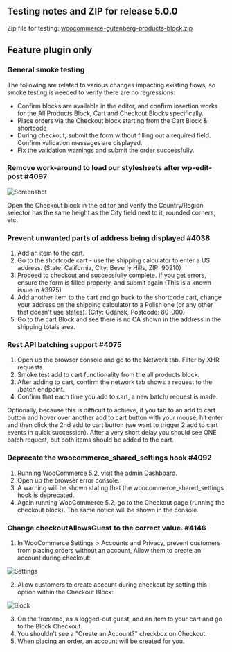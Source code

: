 ## Testing notes and ZIP for release 5.0.0

Zip file for testing: [woocommerce-gutenberg-products-block.zip](https://github.com/woocommerce/woocommerce-gutenberg-products-block/files/6392862/woocommerce-gutenberg-products-block.zip)

## Feature plugin only

### General smoke testing

The following are related to various changes impacting existing flows, so smoke testing is needed to verify there are no regressions:

-   Confirm blocks are available in the editor, and confirm insertion works for the All Products Block, Cart and Checkout Blocks specifically.
-   Place orders via the Checkout block starting from the Cart Block & shortcode
-   During checkout, submit the form without filling out a required field. Confirm validation messages are displayed.
-   Fix the validation warnings and submit the order successfully.

### Remove work-around to load our stylesheets after wp-edit-post #4097

![Screenshot](https://user-images.githubusercontent.com/3616980/115833554-78ec8600-a414-11eb-8828-c52ec427fa79.png)

Open the Checkout block in the editor and verify the Country/Region selector has the same height as the City field next to it, rounded corners, etc.

### Prevent unwanted parts of address being displayed #4038

1. Add an item to the cart.
2. Go to the shortcode cart - use the shipping calculator to enter a US address. (State: California, City: Beverly Hills, ZIP: 90210)
3. Proceed to checkout and successfully complete. If you get errors, ensure the form is filled properly, and submit again (This is a known issue in #3975)
4. Add another item to the cart and go back to the shortcode cart, change your address on the shipping calculator to a Polish one (or any other that doesn't use states). (City: Gdansk, Postcode: 80-000)
5. Go to the cart Block and see there is no CA shown in the address in the shipping totals area.

### Rest API batching support #4075

1. Open up the browser console and go to the Network tab. Filter by XHR requests.
2. Smoke test add to cart functionality from the all products block.
3. After adding to cart, confirm the network tab shows a request to the /batch endpoint.
4. Confirm that each time you add to cart, a new batch/ request is made.

Optionally, because this is difficult to achieve, if you tab to an add to cart button and hover over another add to cart button with your mouse, hit enter and then click the 2nd add to cart button (we want to trigger 2 add to cart events in quick succession). After a very short delay you should see ONE batch request, but both items should be added to the cart.

### Deprecate the woocommerce_shared_settings hook #4092

1. Running WooCommerce 5.2, visit the admin Dashboard.
2. Open up the browser error console.
3. A warning will be shown stating that the woocommerce_shared_settings hook is deprecated.
4. Again running WooCommerce 5.2, go to the Checkout page (running the checkout block). The same notice will be shown in the console.

### Change checkoutAllowsGuest to the correct value. #4146

1. In WooCommerce Settings > Accounts and Privacy, prevent customers from placing orders without an account, Allow them to create an account during checkout:

![Settings](https://user-images.githubusercontent.com/6165348/116407897-22bf7e80-a82a-11eb-982f-03d09dcc0e1f.png)

2. Allow customers to create account during checkout by setting this option within the Checkout Block:

![Block](https://user-images.githubusercontent.com/6165348/116408030-4682c480-a82a-11eb-8bc4-b2b5c9bf3065.png)

3. On the frontend, as a logged-out guest, add an item to your cart and go to the Block Checkout.
4. You shouldn't see a "Create an Account?" checkbox on Checkout.
5. When placing an order, an account will be created for you.
